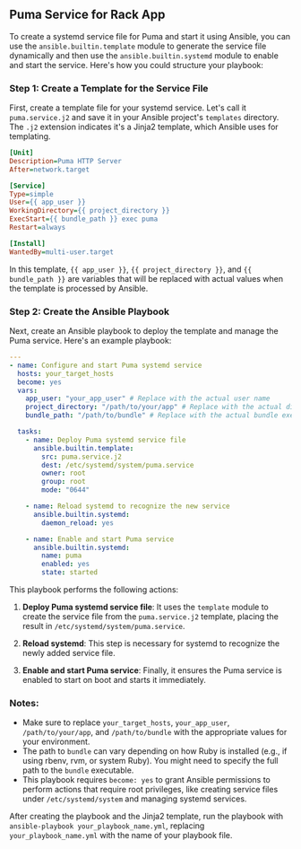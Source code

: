 ## Puma Service for Rack App

To create a systemd service file for Puma and start it using Ansible, you can use the `ansible.builtin.template` module to generate the service file dynamically and then use the `ansible.builtin.systemd` module to enable and start the service. Here's how you could structure your playbook:

### Step 1: Create a Template for the Service File

First, create a template file for your systemd service. Let's call it `puma.service.j2` and save it in your Ansible project's `templates` directory. The `.j2` extension indicates it's a Jinja2 template, which Ansible uses for templating.

```ini
[Unit]
Description=Puma HTTP Server
After=network.target

[Service]
Type=simple
User={{ app_user }}
WorkingDirectory={{ project_directory }}
ExecStart={{ bundle_path }} exec puma
Restart=always

[Install]
WantedBy=multi-user.target
```

In this template, `{{ app_user }}`, `{{ project_directory }}`, and `{{ bundle_path }}` are variables that will be replaced with actual values when the template is processed by Ansible.

### Step 2: Create the Ansible Playbook

Next, create an Ansible playbook to deploy the template and manage the Puma service. Here's an example playbook:

```yaml
---
- name: Configure and start Puma systemd service
  hosts: your_target_hosts
  become: yes
  vars:
    app_user: "your_app_user" # Replace with the actual user name
    project_directory: "/path/to/your/app" # Replace with the actual directory path
    bundle_path: "/path/to/bundle" # Replace with the actual bundle executable path

  tasks:
    - name: Deploy Puma systemd service file
      ansible.builtin.template:
        src: puma.service.j2
        dest: /etc/systemd/system/puma.service
        owner: root
        group: root
        mode: "0644"

    - name: Reload systemd to recognize the new service
      ansible.builtin.systemd:
        daemon_reload: yes

    - name: Enable and start Puma service
      ansible.builtin.systemd:
        name: puma
        enabled: yes
        state: started
```

This playbook performs the following actions:

1. **Deploy Puma systemd service file**: It uses the `template` module to create the service file from the `puma.service.j2` template, placing the result in `/etc/systemd/system/puma.service`.

2. **Reload systemd**: This step is necessary for systemd to recognize the newly added service file.

3. **Enable and start Puma service**: Finally, it ensures the Puma service is enabled to start on boot and starts it immediately.

### Notes:

- Make sure to replace `your_target_hosts`, `your_app_user`, `/path/to/your/app`, and `/path/to/bundle` with the appropriate values for your environment.
- The path to `bundle` can vary depending on how Ruby is installed (e.g., if using rbenv, rvm, or system Ruby). You might need to specify the full path to the `bundle` executable.
- This playbook requires `become: yes` to grant Ansible permissions to perform actions that require root privileges, like creating service files under `/etc/systemd/system` and managing systemd services.

After creating the playbook and the Jinja2 template, run the playbook with `ansible-playbook your_playbook_name.yml`, replacing `your_playbook_name.yml` with the name of your playbook file.
